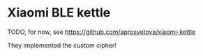 # Xiaomi BLE kettle

TODO, for now, see https://github.com/aprosvetova/xiaomi-kettle

They implemented the custom cipher!

